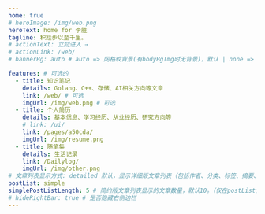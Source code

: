 ```yaml
---
home: true
# heroImage: /img/web.png
heroText: home for 李胜
tagline: 积跬步以至千里。
# actionText: 立刻进入 →
# actionLink: /web/
# bannerBg: auto # auto => 网格纹背景(有bodyBgImg时无背景)，默认 | none => 无 | '大图地址' | background: 自定义背景样式       提示：如发现文本颜色不适应你的背景时可以到palette.styl修改$bannerTextColor变量

features: # 可选的
  - title: 知识笔记
    details: Golang、C++、存储、AI相关方向等文章
    link: /web/ # 可选
    imgUrl: /img/web.png # 可选
  - title: 个人简历
    details: 基本信息、学习经历、从业经历、研究方向等
    # link: /ui/
    link: /pages/a50cda/
    imgUrl: /img/resume.png
  - title: 随笔集
    details: 生活记录
    link: /Dailylog/
    imgUrl: /img/other.png
# 文章列表显示方式: detailed 默认，显示详细版文章列表（包括作者、分类、标签、摘要、分页等）| simple => 显示简约版文章列表（仅标题和日期）| none 不显示文章列表
postList: simple
simplePostListLength: 5 # 简约版文章列表显示的文章数量，默认10。（仅在postList设置为simple时生效）
# hideRightBar: true # 是否隐藏右侧边栏
---
```


